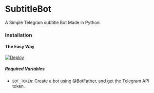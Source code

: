 # SubtitleBot

A Simple Telegram subtitle Bot Made in Python.





### Installation

#### The Easy Way

[![Deploy](https://www.herokucdn.com/deploy/button.svg)](https://heroku.com/deploy?)

##### Required Variables

* `BOT_TOKEN`: Create a bot using [@BotFather](https://telegram.dog/BotFather), and get the Telegram API token.


